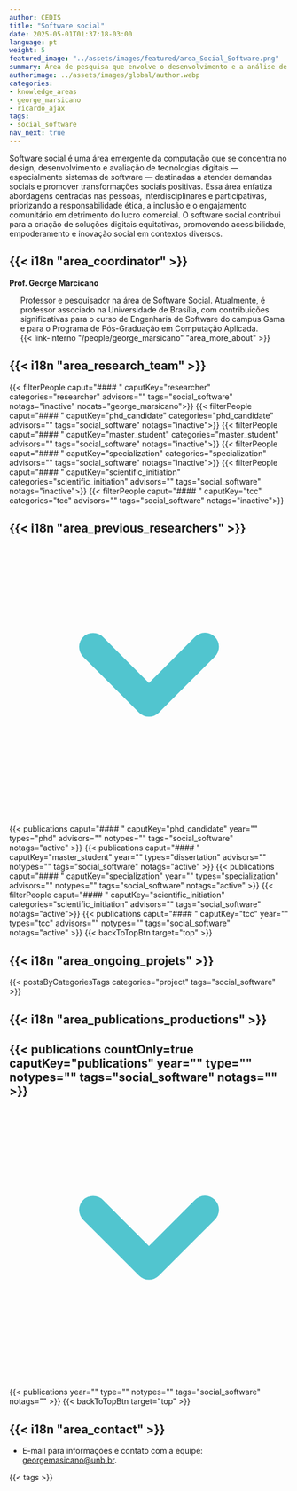 ```yaml
---
author: CEDIS
title: "Software social"
date: 2025-05-01T01:37:18-03:00
language: pt
weight: 5
featured_image: "../assets/images/featured/area_Social_Software.png"
summary: Área de pesquisa que envolve o desenvolvimento e a análise de tecnologias digitais (especialmente software) com o objetivo explícito de gerar impacto social positivo, sem fins lucrativos ou de exploração comercial direta. Essa abordagem é colaborativa, interdisciplinar e centrada nas pessoas.
authorimage: ../assets/images/global/author.webp
categories:
- knowledge_areas
- george_marsicano
- ricardo_ajax
tags: 
- social_software
nav_next: true
---
```

<div id="top"></div>

Software social é uma área emergente da computação que se concentra no design, desenvolvimento e avaliação de tecnologias digitais — especialmente sistemas de software — destinadas a atender demandas sociais e promover transformações sociais positivas. Essa área enfatiza abordagens centradas nas pessoas, interdisciplinares e participativas, priorizando a responsabilidade ética, a inclusão e o engajamento comunitário em detrimento do lucro comercial. O software social contribui para a criação de soluções digitais equitativas, promovendo acessibilidade, empoderamento e inovação social em contextos diversos.

## {{< i18n "area_coordinator" >}}
**Prof. George Marcicano**
<div style="margin-left: 20px;">
Professor e pesquisador na área de Software Social. Atualmente, é professor associado na Universidade de Brasília, com contribuições significativas para o curso de Engenharia de Software do campus Gama e para o Programa de Pós-Graduação em Computação Aplicada.
<br>
{{< link-interno "/people/george_marsicano" "area_more_about" >}}
</div>

## {{< i18n "area_research_team" >}}

{{< filterPeople caput="#### " caputKey="researcher" categories="researcher" advisors="" tags="social_software" notags="inactive" nocats="george_marsicano">}}
{{< filterPeople caput="#### " caputKey="phd_candidate" categories="phd_candidate" advisors="" tags="social_software" notags="inactive">}}
{{< filterPeople caput="#### " caputKey="master_student" categories="master_student" advisors="" tags="social_software" notags="inactive">}}
{{< filterPeople caput="#### " caputKey="specialization" categories="specialization" advisors="" tags="social_software" notags="inactive">}}
{{< filterPeople caput="#### " caputKey="scientific_initiation" categories="scientific_initiation" advisors="" tags="social_software" notags="inactive">}}
{{< filterPeople caput="#### " caputKey="tcc" categories="tcc" advisors="" tags="social_software" notags="inactive">}}

<div id="previous-collaborators" x-data="{ showPrevious: false }">
    <h2 id="former-collaborators-title" @click="showPrevious = !showPrevious" class="text-xl font-bold mb-2 cursor-pointer flex items-center text-primary-900">
      {{< i18n "area_previous_researchers" >}}
      <svg :class="{'rotate-0': !showPrevious, 'rotate-180': showPrevious}" class="ml-2 h-5 w-5 transform transition-transform duration-200" xmlns="http://www.w3.org/2000/svg" viewBox="0 0 20 20" fill="#51C5CF"><path fill-rule="evenodd" d="M5.293 7.293a1 1 0 011.414 0L10 10.586l3.293-3.293a1 1 0 111.414 1.414l-4 4a1 1 0 01-1.414 0l-4-4a1 1 0 010-1.414z" clip-rule="evenodd" /></svg>
    </h2>
    <div x-show="showPrevious" x-cloak>
    {{< publications caput="#### " caputKey="phd_candidate"  year="" types="phd" advisors="" notypes="" tags="social_software" notags="active" >}}
    {{< publications caput="#### " caputKey="master_student" year="" types="dissertation" advisors="" notypes="" tags="social_software" notags="active" >}}
    {{< publications caput="#### " caputKey="specialization" year="" types="specialization" advisors="" notypes="" tags="social_software" notags="active" >}}
    {{< filterPeople caput="#### " caputKey="scientific_initiation" categories="scientific_initiation" advisors="" tags="social_software" notags="active">}}
    {{< publications caput="#### " caputKey="tcc" year="" types="tcc" advisors="" notypes="" tags="social_software" notags="active" >}}
    {{< backToTopBtn target="top" >}}
    </div>
</div>

## {{< i18n "area_ongoing_projets" >}}

{{< postsByCategoriesTags categories="project" tags="social_software" >}}

## {{< i18n "area_publications_productions" >}}

<div id="npublications-section" x-data="{ showPublications: false }">
    <h2 id="npublications-title" @click="showPublications = !showPublications" class="text-xl font-bold mb-2 cursor-pointer flex items-center text-primary-900">
      {{< publications countOnly=true caputKey="publications" year="" type="" notypes="" tags="social_software" notags="" >}}
      <svg :class="{'rotate-0': !showPublications, 'rotate-180': showPublications}" class="ml-2 h-5 w-5 transform transition-transform duration-200" xmlns="http://www.w3.org/2000/svg" viewBox="0 0 20 20" fill="#51C5CF"><path fill-rule="evenodd" d="M5.293 7.293a1 1 0 011.414 0L10 10.586l3.293-3.293a1 1 0 111.414 1.414l-4 4a1 1 0 01-1.414 0l-4-4a1 1 0 010-1.414z" clip-rule="evenodd" /></svg>
    </h2>
    <div x-show="showPublications" x-cloak>
      {{< publications year="" type="" notypes="" tags="social_software" notags="" >}} 
      {{< backToTopBtn target="top" >}}
    </div>
</div>

## {{< i18n "area_contact" >}}
- E-mail para informações e contato com a equipe: [georgemasicano@unb.br](mailto:georgemasicano@unb.br).

{{< tags >}}

